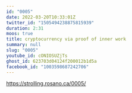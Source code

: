 ```yaml
---
id: "0005"
date: 2022-03-20T10:33:01Z
twitter_id: "1505494238875815939"
duration: 2:31
moos: true
title: cryptocurrency via proof of inner work
summary: null
slug: "0005"
youtube_id: cONIOSUZjTs
ghost_id: 623703d04124f200012b1d5a
facebook_id: "1003598687242706"
---
```

https://strolling.rosano.ca/0005/
